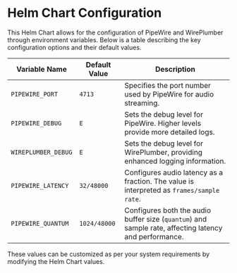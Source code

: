 # Helm Chart Configuration

This Helm Chart allows for the configuration of PipeWire and WirePlumber through environment variables. Below is a table describing the key configuration options and their default values.

| Variable Name           | Default Value  | Description                                                                 |
|-------------------------|----------------|-----------------------------------------------------------------------------|
| `PIPEWIRE_PORT`          | `4713`         | Specifies the port number used by PipeWire for audio streaming.             |
| `PIPEWIRE_DEBUG`         | `E`            | Sets the debug level for PipeWire. Higher levels provide more detailed logs. |
| `WIREPLUMBER_DEBUG`      | `E`            | Sets the debug level for WirePlumber, providing enhanced logging information.|
| `PIPEWIRE_LATENCY`       | `32/48000`     | Configures audio latency as a fraction. The value is interpreted as `frames/sample rate`. |
| `PIPEWIRE_QUANTUM`       | `1024/48000`   | Configures both the audio buffer size (`quantum`) and sample rate, affecting latency and performance. |

These values can be customized as per your system requirements by modifying the Helm Chart values.
